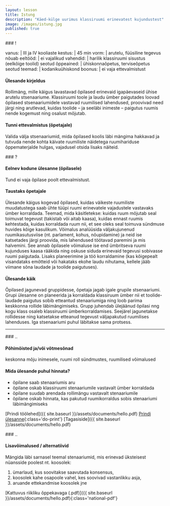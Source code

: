 ```yaml
---
layout: lesson
title: Istung
description: "Käed-külge uurimus klassiruumi erinevatest kujundustest"
image: /images/istung.jpg
published: true
---
```



<section class="section-bang">
### !

vanus: 				| III ja IV kooliaste
kestus: 			| 45 min
vorm: 				| arutelu, füüsiline tegevus
nõuab eeltööd:		| ei
vajalikud vahendid:	| harilik klassiruumi sisustus (eelkõige toolid)
seotud õppeained:	| ühiskonnaõpetus, terviseõpetus
seotud teemad:		| kodanikuühiskond
boonus:				| ei vaja ettevalmistust

#### Ülesande kirjeldus
Rollimäng, mille käigus lavastavad õpilased erinevaid igapäevaseid ühise arutelu stsenaariume. Klassiruumi toole ja laudu ümber paigutades loovad õpilased stsenaariumidele vastavad ruumilised lahendused, proovivad need järgi ning arutlevad, kuidas toolide – ja seeläbi inimeste – paigutus ruumis nende kogemust ning osalust mõjutab.

#### Tunni ettevalmistus (õpetajale)
Valida välja stsenaariumid, mida õpilased koolis läbi mängima hakkavad ja tutvuda nende kohta käivate ruumiliste näidetega ruumihariduse õppematerjalde hulgas, vajadusel otsida lisaks näiteid.

</section>

<section class="section-question">
### ?

#### Eelnev kodune ülesanne (õpilasele)
Tund ei vaja õpilase poolt ettevalmistust.

#### Taustaks õpetajale
Ülesande käigus kogevad õpilased, kuidas väikeste ruumiliste muudatustega saab ühte tüüpi ruumi erinevatele vajadustele vastavaks ümber korraldada. Teemad, mida käsitletekse: kuidas ruum mõjutab seal toimuvat tegevust (takistab või aitab kaasa), kuidas ennast ruumis kehtestada, kuidas korraldada ruum nii, et see oleks seal toimuva sündmuse huvides kõige kasulikum. Võimalus analüüsida väljakujunenud ruumikasutusviise (nt. parlament, kohus, nõupidamine) ja neid ise katsetades järgi proovida, mis lahendused töötavad paremini ja mis halvemini. See annab õpilasele võimaluse ise end ümbritseva ruumi kujunduses kaasa rääkida ning oskuse siduda erinevaid tegevusi sobivasse ruumi paigutada. Lisaks planeerimine ja töö korraldamine (kas kõigepealt visandataks emõtteid või hakataks ekohe laudu nihutama, kellele jääb viimane sõna laudade ja toolide paigutuses).

#### Ülesande käik
Õpilased jagunevad gruppidesse, õpetaja jagab igale grupile stsenaariumi. Grupi ülesanne on planeerida ja korraldada klassiruum ümber nii et toolide-laudade paigutus sobib etteantud stenaariumiga ning loob parima keskkonna rollide läbimängimiseks. Grupp juhendab ülejäänud õpilasi nng kogu klass osaleb klassiruumi ümberkorraldamises. Seejärel jagunetakse rollidesse ning katsetakse etteanud tegevust väljapakutud ruumilises lahenduses.
Iga stsenaariumi puhul läbitakse sama protsess.

</section>

------

<section class="section-dots">
### ..

#### Põhimõisted ja/või võtmesõnad
keskonna mõju inimesele, ruumi roll sündmustes, ruumilised võimalused

#### Mida ülesande puhul hinnata?
+ õpilane saab stenaariumis aru
+ õpilane oskab klassiruumi stenaariumile vastavalt ümber korraldada
+ õpilane suudab arendada rollimängu vastavalt stenaariumile
+ õpilane oskab hinnata, kas pakutud ruumikorraldus sobis stenaariumi läbimängimiseks

[Prindi töölehed]({{ site.baseurl }}/assets/documents/hello.pdf)
[Prindi ülesanne](){:class='do-print'}
[Tagasiside]({{ site.baseurl }}/assets/documents/hello.pdf)
</section>


<section class="section-background">
### ..

#### Lisavõimalused / alternatiivid
Mängida läbi sarnasel teemal stenaariumid, mis erinevad üksteisest nüansside poolest nt. koosolek:
1. ümarlaud, kus soovitakse saavutada konsensus,
2. koosolek kahe osapoole vahel, kes soovivad vastanlikku asja,
3. aruande ettekandmise koosolek jne

[Kattuvus riikliku õppekavaga (.pdf)]({{ site.baseurl }}/assets/documents/hello.pdf){:class='national-pdf'}
</section>
